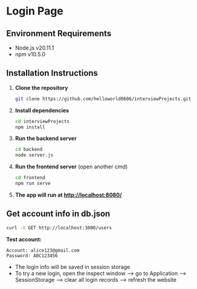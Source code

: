 # Login Page

## Environment Requirements
- Node.js v20.11.1
- npm v10.5.0

## Installation Instructions

1. **Clone the repository**
    ```bash
    git clone https://github.com/helloworld0606/interviewProjects.git
    ```

2. **Install dependencies**
    ```bash
    cd interviewProjects
    npm install
    ```

3. **Run the backend server**
    ```bash
    cd backend
    node server.js
    ```

4. **Run the frontend server** (open another cmd)
    ```bash
    cd frontend
    npm run serve
    ```

5. **The app will run at [http://localhost:8080/](http://localhost:8080/)**

## Get account info in db.json
```bash
curl -X GET http://localhost:3000/users
```

**Test account:**
```
Account: alice123@gmail.com
Password: ABC123456
```

- The login info will be saved in session storage
- To try a new login, open the inspect window —> go to Application —> SessionStorage —> clear all login records —> refresh the website
